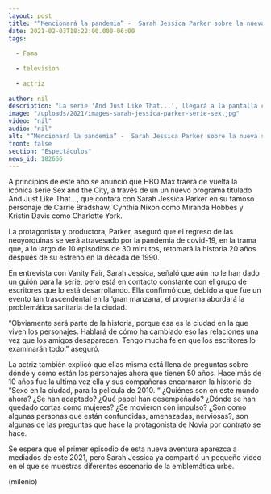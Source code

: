 ```yaml
---
layout: post
title: "“Mencionará la pandemia” -  Sarah Jessica Parker sobre la nueva serie de 'Sex and the City'"
date: 2021-02-03T18:22:00.000-06:00
tags:
  
  - Fama
  
  - television
  
  - actriz
  
author: nil
description: "La serie 'And Just Like That...', llegará a la pantalla chica a mediados de este año a través de HBO Max. "
image: "/uploads/2021/images-sarah-jessica-parker-serie-sex.jpg"
video: "nil"
audio: "nil"
alt: "“Mencionará la pandemia” -  Sarah Jessica Parker sobre la nueva serie de 'Sex and the City'"
front: false
section: "Espectáculos"
news_id: 182666
---
```


A principios de este año se anunció que HBO Max traerá de vuelta la icónica serie Sex and the City, a través de un un nuevo programa titulado  And Just Like That..., que contará con Sarah Jessica Parker en su famoso personaje de Carrie Bradshaw, Cynthia Nixon como Miranda Hobbes y Kristin Davis como Charlotte York. 

La protagonista y productora, Parker, aseguró que el regreso de las neoyorquinas se verá atravesado por la pandemia de covid-19, en la trama que, a lo largo de 10 episodios de 30 minutos, retomará la historia 20 años después de su estreno en la década de 1990. 

En entrevista con Vanity Fair, Sarah Jessica, señaló que aún no le han dado un guión para la serie, pero está en contacto constante con el grupo de escritores que lo está desarrollando. Ella confirmó que, debido a que fue un evento tan trascendental en la ‘gran manzana’, el programa abordará la problemática sanitaria de la ciudad. 

“Obviamente será parte de la historia, porque esa es la ciudad en la que viven los personajes. Hablará de cómo ha cambiado eso las relaciones una vez que los amigos desaparecen. Tengo mucha fe en que los escritores lo examinarán todo.” aseguró. 

La actriz también explicó que ellas misma está llena de preguntas sobre dónde y cómo están los personajes ahora que tienen 50 años. Hace más de 10 años fue la ultima vez ella y sus compañeras encarnaron la historia de “Sexo en la ciudad, para la película de 2010. “ ¿Quiénes son en este mundo ahora? ¿Se han adaptado? ¿Qué papel han desempeñado? ¿Dónde se han quedado cortas como mujeres? ¿Se movieron con impulso? ¿Son como algunas personas que están confundidas, amenazadas, nerviosas?, son algunas de las preguntas que hace la protagonista de Novia por contrato se hace. 

Se espera que el primer episodio de esta nueva aventura aparezca a mediados de este 2021, pero Sarah Jessica ya compartió un pequeño video en el que se muestras diferentes escenario de la emblemática urbe. 

(milenio)